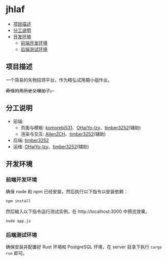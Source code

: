 # jhlaf

<!-- TOC GFM -->

* [项目描述](#项目描述)
* [分工说明](#分工说明)
* [开发环境](#开发环境)
  - [前端开发环境](#前端开发环境)
  - [后端测试环境](#后端测试环境)

<!-- /TOC -->

## 项目描述

一个简易的失物招领平台，作为精弘试用期小组作业。

~~奇怪的黑历史又增加了。~~

## 分工说明

- 前端:
  - 页面与模板: [komorebi531](https://github.com/komorebi531)、[OHaiYo-lzy](https://github.com/OHaiYo-lzy)、[timber3252](http://github.com/timber3252)(辅助)
  - 渲染与交互: [AllenZCH](https://github.com/AllenZCH)、[timber3252](http://github.com/timber3252)(辅助)
- 后端: [timber3252](http://github.com/timber3252)
- 运维: [OHaiYo-lzy](https://github.com/OHaiYo-lzy)、[timber3252](http://github.com/timber3252)(辅助)

## 开发环境

### 前端开发环境

确保 node 和 npm 已经安装，然后执行以下指令以安装依赖：

```bash
npm install
```

然后输入以下指令运行测试实例，在 http://localhost:3000 中预览效果。

```bash
node app.js
```

### 后端测试环境

确保安装并配置好 Rust 环境和 PostgreSQL 环境，在 server 目录下执行 `cargo run` 即可。

